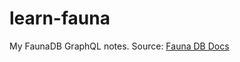# learn-fauna
My FaunaDB GraphQL notes.
Source: [Fauna DB Docs](https://docs.fauna.com/fauna/current/api/graphql)